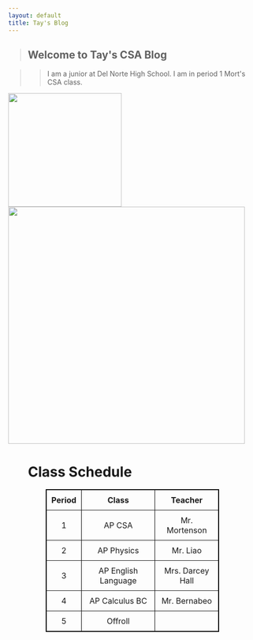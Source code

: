 ```yaml
---
layout: default
title: Tay's Blog
---
```

<html>
<style>
        .image-container {
            overflow: auto; /* Clear floats */
        }

        .image-container img {
            float: left;
            margin-right: 230px;
            margin-left: 50px;
        }
        table {
            border: 1px solid black;
            margin: 0 auto;
            width: 70%; /* Adjust the width as needed */
        }

        th, td {
            padding: 10px;
        }
</style>
</html>

> ## Welcome to Tay's CSA Blog

>> I am a junior at Del Norte High School. I am in period 1 Mort's CSA class. 

<html>
<div class="image-container">
 <img src="https://github.com/TayKimmy/CSA_Repo/assets/107821010/70078112-a34e-43f1-95fb-e05d2131eb07" width="230">
 <img src="https://github.com/TayKimmy/CSA_Repo/assets/107821010/7cd5e316-3242-453b-9ff1-852892aa1d96" height="480">
</div>
<h1 style="margin-left: 40px">Class Schedule</h1>
<center><table border="1" style="text-align: center;">
    <tr>
        <th>Period</th>
        <th>Class</th>
        <th>Teacher</th>
    </tr>
    <tr>
        <td>1</td>
        <td>AP CSA</td>
        <td>Mr. Mortenson</td>
    </tr>
    <tr>
        <td>2</td>
        <td>AP Physics</td>
        <td>Mr. Liao</td>
    </tr>
    <tr>
        <td>3</td>
        <td>AP English Language</td>
        <td>Mrs. Darcey Hall</td>
    </tr>
    <tr>
        <td>4</td>
        <td>AP Calculus BC</td>
        <td>Mr. Bernabeo</td>
    </tr>
    <tr>
        <td>5</td>
        <td>Offroll</td>
        <td></td>
    </tr>
</table></center>
</html>